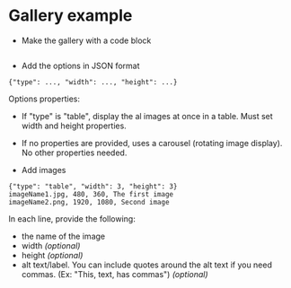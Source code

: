 # Gallery example

- Make the gallery with a code block
```gallery
```

  
- Add the options in JSON format
```gallery
{"type": ..., "width": ..., "height": ...}
```
Options properties:
- If "type" is "table", display the al images at once in a table. Must set width and height properties.
- If no properties are provided, uses a carousel (rotating image display). No other properties needed.


  
- Add images
```gallery
{"type": "table", "width": 3, "height": 3}
imageName1.jpg, 480, 360, The first image
imageName2.png, 1920, 1080, Second image
```
In each line, provide the following:
- the name of the image
- width  *(optional)*
- height  *(optional)*
- alt text/label. You can include quotes around the alt text if you need commas. (Ex: "This, text, has commas")  *(optional)*